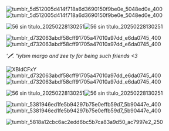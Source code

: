![tumblr_5d512005d414f718a6d3690150f9be0e_5048ed0e_400](https://github.com/user-attachments/assets/c77ae0bb-78dd-4c54-a21b-bf797b86b73f)![tumblr_5d512005d414f718a6d3690150f9be0e_5048ed0e_400](https://github.com/user-attachments/assets/c77ae0bb-78dd-4c54-a21b-bf797b86b73f)



![56 sin título_20250228130251](https://github.com/user-attachments/assets/e3f9bbb7-3e31-43df-9201-488b0951d080)![56 sin título_20250228130251](https://github.com/user-attachments/assets/e3f9bbb7-3e31-43df-9201-488b0951d080)

![tumblr_d732063abdf58cff91705a47010a97dd_e6da0745_400](https://github.com/user-attachments/assets/7d2a7f66-4128-46cd-9786-5e1c5e06c005)![tumblr_d732063abdf58cff91705a47010a97dd_e6da0745_400](https://github.com/user-attachments/assets/7d2a7f66-4128-46cd-9786-5e1c5e06c005)

*'🖊. "iylsm margo and zee ty for being such friends <3*

![XBIdCFxY](https://github.com/user-attachments/assets/138f1279-4b0d-49c0-9fbe-ed54c310be87) 
![tumblr_d732063abdf58cff91705a47010a97dd_e6da0745_400](https://github.com/user-attachments/assets/7d2a7f66-4128-46cd-9786-5e1c5e06c005)![tumblr_d732063abdf58cff91705a47010a97dd_e6da0745_400](https://github.com/user-attachments/assets/7d2a7f66-4128-46cd-9786-5e1c5e06c005)

![56 sin título_20250228130251](https://github.com/user-attachments/assets/e3f9bbb7-3e31-43df-9201-488b0951d080)![56 sin título_20250228130251](https://github.com/user-attachments/assets/e3f9bbb7-3e31-43df-9201-488b0951d080)



![tumblr_5381946ed1fe5b94297b75e0effb59d7_5b90447e_400](https://github.com/user-attachments/assets/ce3cdd4b-599a-46cb-8211-ae97d47c487a)![tumblr_5381946ed1fe5b94297b75e0effb59d7_5b90447e_400](https://github.com/user-attachments/assets/ce3cdd4b-599a-46cb-8211-ae97d47c487a)

![tumblr_5818a12cbc6ac2edd6bc5b7ca83a9d50_ac7997e2_250](https://github.com/user-attachments/assets/3224511f-5475-4f42-8c39-2a91c8f46649)
